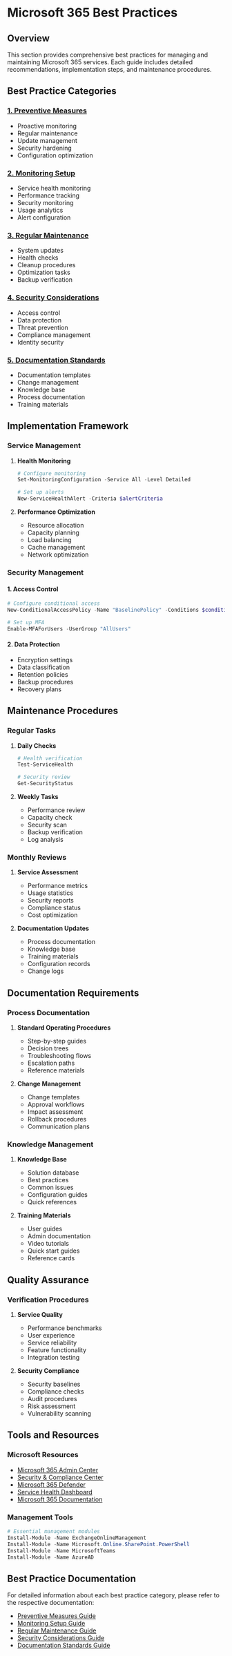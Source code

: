 # Microsoft 365 Best Practices

## Overview
This section provides comprehensive best practices for managing and maintaining Microsoft 365 services. Each guide includes detailed recommendations, implementation steps, and maintenance procedures.

## Best Practice Categories

### [1. Preventive Measures](./preventive_measures.md)
- Proactive monitoring
- Regular maintenance
- Update management
- Security hardening
- Configuration optimization

### [2. Monitoring Setup](./monitoring_setup.md)
- Service health monitoring
- Performance tracking
- Security monitoring
- Usage analytics
- Alert configuration

### [3. Regular Maintenance](./regular_maintenance.md)
- System updates
- Health checks
- Cleanup procedures
- Optimization tasks
- Backup verification

### [4. Security Considerations](./security_considerations.md)
- Access control
- Data protection
- Threat prevention
- Compliance management
- Identity security

### [5. Documentation Standards](./documentation_standards.md)
- Documentation templates
- Change management
- Knowledge base
- Process documentation
- Training materials

## Implementation Framework

### Service Management
1. **Health Monitoring**
   ```powershell
   # Configure monitoring
   Set-MonitoringConfiguration -Service All -Level Detailed
   
   # Set up alerts
   New-ServiceHealthAlert -Criteria $alertCriteria
   ```

2. **Performance Optimization**
   - Resource allocation
   - Capacity planning
   - Load balancing
   - Cache management
   - Network optimization

### Security Management

#### 1. Access Control
```powershell
# Configure conditional access
New-ConditionalAccessPolicy -Name "BaselinePolicy" -Conditions $conditions

# Set up MFA
Enable-MFAForUsers -UserGroup "AllUsers"
```

#### 2. Data Protection
- Encryption settings
- Data classification
- Retention policies
- Backup procedures
- Recovery plans

## Maintenance Procedures

### Regular Tasks
1. **Daily Checks**
   ```powershell
   # Health verification
   Test-ServiceHealth
   
   # Security review
   Get-SecurityStatus
   ```

2. **Weekly Tasks**
   - Performance review
   - Capacity check
   - Security scan
   - Backup verification
   - Log analysis

### Monthly Reviews
1. **Service Assessment**
   - Performance metrics
   - Usage statistics
   - Security reports
   - Compliance status
   - Cost optimization

2. **Documentation Updates**
   - Process documentation
   - Knowledge base
   - Training materials
   - Configuration records
   - Change logs

## Documentation Requirements

### Process Documentation
1. **Standard Operating Procedures**
   - Step-by-step guides
   - Decision trees
   - Troubleshooting flows
   - Escalation paths
   - Reference materials

2. **Change Management**
   - Change templates
   - Approval workflows
   - Impact assessment
   - Rollback procedures
   - Communication plans

### Knowledge Management
1. **Knowledge Base**
   - Solution database
   - Best practices
   - Common issues
   - Configuration guides
   - Quick references

2. **Training Materials**
   - User guides
   - Admin documentation
   - Video tutorials
   - Quick start guides
   - Reference cards

## Quality Assurance

### Verification Procedures
1. **Service Quality**
   - Performance benchmarks
   - User experience
   - Service reliability
   - Feature functionality
   - Integration testing

2. **Security Compliance**
   - Security baselines
   - Compliance checks
   - Audit procedures
   - Risk assessment
   - Vulnerability scanning

## Tools and Resources

### Microsoft Resources
- [Microsoft 365 Admin Center](https://admin.microsoft.com)
- [Security & Compliance Center](https://protection.office.com)
- [Microsoft 365 Defender](https://security.microsoft.com)
- [Service Health Dashboard](https://admin.microsoft.com/Adminportal/Home#/servicehealth)
- [Microsoft 365 Documentation](https://docs.microsoft.com/microsoft-365)

### Management Tools
```powershell
# Essential management modules
Install-Module -Name ExchangeOnlineManagement
Install-Module -Name Microsoft.Online.SharePoint.PowerShell
Install-Module -Name MicrosoftTeams
Install-Module -Name AzureAD
```

## Best Practice Documentation

For detailed information about each best practice category, please refer to the respective documentation:

- [Preventive Measures Guide](./preventive_measures.md)
- [Monitoring Setup Guide](./monitoring_setup.md)
- [Regular Maintenance Guide](./regular_maintenance.md)
- [Security Considerations Guide](./security_considerations.md)
- [Documentation Standards Guide](./documentation_standards.md)
